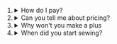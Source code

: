 <ol>
    <li> 
        <details>
            <summary>How do I pay?</summary>
            <blockquote>
                <p>
                Domestic Commissions (US) - In most cases, payment will be through a PayPal Invoice. If you live in Texas or in a state that I'm required to collect sales tax, I'll send you a link to a listing on my Big Cartel shop. (Big Cartel collects and remits local sales taxes so I don't need to handle it myself.)
                </p>
                <p>
                International Commissions - I will create a private listing on Etsy and send the link to you. The price quote may be adjusted to account for Etsy fees.
                </p>
            </blockquote>
        </details>
    </li>
    <li> 
        <details>
            <summary>Can you tell me about pricing?</summary>
            <blockquote>
                <p>
                The finished pictures of plushies you see are not the entire picture. I spend hours creating prototypes to get the right fabric pattern. This is material that doesn't go into the final plush. Here's a breakdown of materials just off the top of my head:
                </p>
                <ul>
                    <li>Hatch Embroidery 3 - $1099</li>
                    <li>Brother Inno-vis NQ1700E Embroidery Machine - $2000</li>
                    <li>Brother SE400 Sewing and Embroidery Machine - $400</li>
                    <li>Faux fur (one color) - $25-$40 plus shipping (~$10-$15)</li>
                    <li>Minky fabric (one color) - $12-$15 plus shipping (~$5)</li>
                    <li>Mochi fabric (one color) - $12-$15 plus shipping (~$12)</li>
                    <li>Embroidery Thread - $40</li>
                    <li>Fabric Swatches - $40</li>
                    <li>Stabilizer 2 rolls (top) - $30</li>
                    <li>Monthly subscription to improve my skills - $12</li>
                    <li>Needles - $9</li>
                    <li>All purpose thread (1 spool) - $2-$4</li>
                    <li>Stabilizer (bottom) - $9</li>
                    <li>Fabric marker (1) - $4</li>
                    <li>Sharpies (4) - $8</li>
                    <li>Silky Poly-fil stuffing 12oz - $9</li>
                    <li>Electricity/ Water/ Internet/Insurance</li>
                    <li>Rent - average rent per month for my location is ~$1600</li>
                    <li>etc.</li>
                </ul>
            </blockquote>
        </details>
    </li>
    <li> 
        <details>
            <summary>Why won't you make a plus</summary>
            <blockquote>
                <p>
                I am just one person and unfortunately have limited time. Plushies might be beyond my skill level, have elements that I don't enjoy (excessive stripes, spots, etc.), or I just don't have the equipment to make them! I want to get a sublimation setup going but that's out of my budget right now and I also don't have the space where I live &gt;&#147;&lt;
                </p>
            </blockquote>
        </details>
    </li>
    <li> 
        <details>
            <summary>When did you start sewing?</summary>
            <blockquote>
                <p>
                I learned how to use a basic sewing machine as a child but only really had time to start making plushies about two years ago so I still feel like a newbie!
                </p>
            </blockquote>
        </details>
    </li>
</ol>